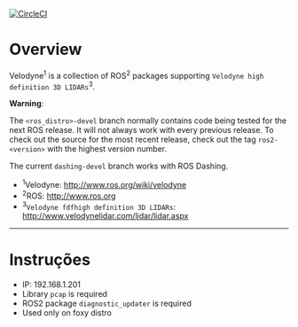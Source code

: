 [![CircleCI](https://circleci.com/gh/ros-drivers/velodyne/tree/dashing-devel.svg?style=svg)](https://circleci.com/gh/ros-drivers/velodyne/tree/dashing-devel)

Overview
========

Velodyne<sup>1</sup> is a collection of ROS<sup>2</sup> packages supporting `Velodyne high
definition 3D LIDARs`<sup>3</sup>.

**Warning**:

  The `<ros_distro>-devel` branch normally contains code being tested for the next
  ROS release.  It will not always work with every previous release.
  To check out the source for the most recent release, check out the
  tag `ros2-<version>` with the highest version number.

The current ``dashing-devel`` branch works with ROS Dashing.

- <sup>1</sup>Velodyne: http://www.ros.org/wiki/velodyne
- <sup>2</sup>ROS: http://www.ros.org
- <sup>3</sup>`Velodyne fdfhigh definition 3D LIDARs`: http://www.velodynelidar.com/lidar/lidar.aspx

---

# Instruções

- IP: 192.168.1.201
- Library `pcap` is required
- ROS2 package `diagnostic_updater` is required
- Used only on foxy distro
